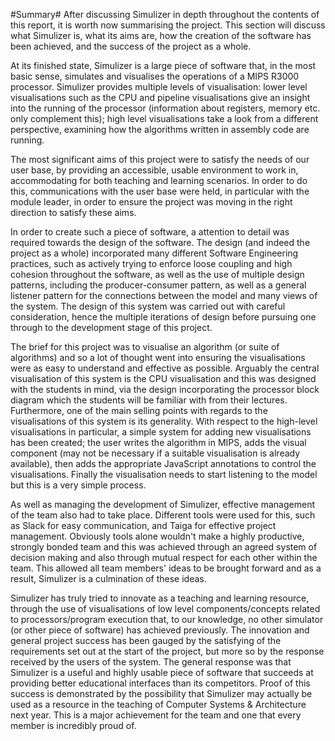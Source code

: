 #Summary#
After discussing Simulizer in depth throughout the contents of this report, it is worth now summarising the project. This section will discuss what Simulizer is, what its aims are, how the creation of the software has been achieved, and the success of the project as a whole.

At its finished state, Simulizer is a large piece of software that, in the most basic sense, simulates and visualises the operations of a MIPS R3000 processor. Simulizer provides multiple levels of visualisation: lower level visualisations such as the CPU and pipeline visualisations give an insight into the running of the processor (information about registers, memory etc. only complement this); high level visualisations take a look from a different perspective, examining how the algorithms written in assembly code are running.

The most significant aims of this project were to satisfy the needs of our user base, by providing an accessible, usable environment to work in, accommodating for both teaching and learning scenarios. In order to do this, communications with the user base were held, in particular with the module leader, in order to ensure the project was moving in the right direction to satisfy these aims.

In order to create such a piece of software, a attention to detail was required towards the design of the software. The design (and indeed the project as a whole) incorporated many different Software Engineering practices, such as actively trying to enforce loose coupling and high cohesion throughout the software, as well as the use of multiple design patterns, including the producer-consumer pattern, as well as a general listener pattern for the connections between the model and many views of the system. The design of this system was carried out with careful consideration, hence the multiple iterations of design before pursuing one through to the development stage of this project.

The brief for this project was to visualise an algorithm (or suite of algorithms) and so a lot of thought went into ensuring the visualisations were as easy to understand and effective as possible. Arguably the central visualisation of this system is the CPU visualisation and this was designed with the students in mind, via the design incorporating the processor block diagram which the students will be familiar with from their lectures. Furthermore, one of the main selling points with regards to the visualisations of this system is its generality. With respect to the high-level visualisations in particular, a simple system for adding new visualisations has been created; the user writes the algorithm in MIPS, adds the visual component (may not be necessary if a suitable visualisation is already available), then adds the appropriate JavaScript annotations to control the visualisations. Finally the visualisation needs to start listening to the model but this is a very simple process.

As well as managing the development of Simulizer, effective management of the team also had to take place. Different tools were used for this, such as Slack for easy communication, and Taiga for effective project management. Obviously tools alone wouldn't make a highly productive, strongly bonded team and this was achieved through an agreed system of decision making and also through mutual respect for each other within the team. This allowed all team members' ideas to be brought forward and as a result, Simulizer is a culmination of these ideas.

Simulizer has truly tried to innovate as a teaching and learning resource, through the use of visualisations of low level components/concepts related to processors/program execution that, to our knowledge, no other simulator (or other piece of software) has achieved previously. The innovation and general project success has been gauged by the satisfying of the requirements set out at the start of the project, but more so by the response received by the users of the system. The general response was that Simulizer is a useful and highly usable piece of software that succeeds at providing better educational interfaces than its competitors. Proof of this success is demonstrated by the possibility that Simulizer may actually be used as a resource in the teaching of Computer Systems & Architecture next year. This is a major achievement for the team and one that every member is incredibly proud of.
